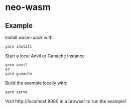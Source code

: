 # neo-wasm

## Example

Install wasm-pack with

    yarn install

Start a local Anvil or Ganache instance

    yarn anvil
    or
    yarn ganache

Build the example locally with:

    yarn serve

Visit http://localhost:8080 in a browser to run the example!
